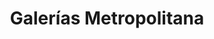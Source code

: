 ---
title: "Galerías Metropolitana"
url: /uriangato/galerias-metropolitana/
shop: centro comercial
---